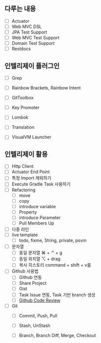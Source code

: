 
## 다루는 내용
* [ ] Actuator
* [ ] Web MVC DSL
* [ ] JPA Test Support
* [ ] Web MVC Test Support
* [ ] Domain Test Support
* [ ] Restdocs

## 인텔리제이 플러그인
* [ ] Grep
* [ ] Rainbow Brackets, Rainbow Intent
* [ ] GitToolbox
* [ ] Key Promoter
* [ ] Lombok
* [ ] Translation
* [ ] VisualVM Launcher


## 인텔리제이 활용
* [ ] Http Client
* [ ] Actuator End Point
* [ ] 특정 Import 제외하기
* [ ] Execute Gradle Task 사용하기
* [ ] Refactoring
    * [ ] move
    * [ ] copy
    * [ ] introduce variable
    * [ ] Property
    * [ ] introduce Parameter
    * [ ] Pull Members Up
* [ ] 다중 라인
* [ ] live template
    * [ ] todo, fixme, String, private, psvm
* [ ] 문자열
    * [ ] 동일 문자열 ⌘ + ⌃ + g
    * [ ] 동일 위치열 ⌥ + drag
    * [ ] 복사 히스토리 command + shift + v를
* [ ] Github 사용법
    * [ ] Github 연동
    * [ ] Share Project
    * [ ] Gist
    * [ ] Task Issue 연동, Task 기반 branch 생성
    * [ ] [Github Code Review](https://cheese10yun.github.io/intellij-code-review/)
* [ ] Git
    * [ ] Commit, Push, Pull
    * [ ] Stash, UnStash
    * [ ] Branch, Branch Diff, Merge, Checkout

